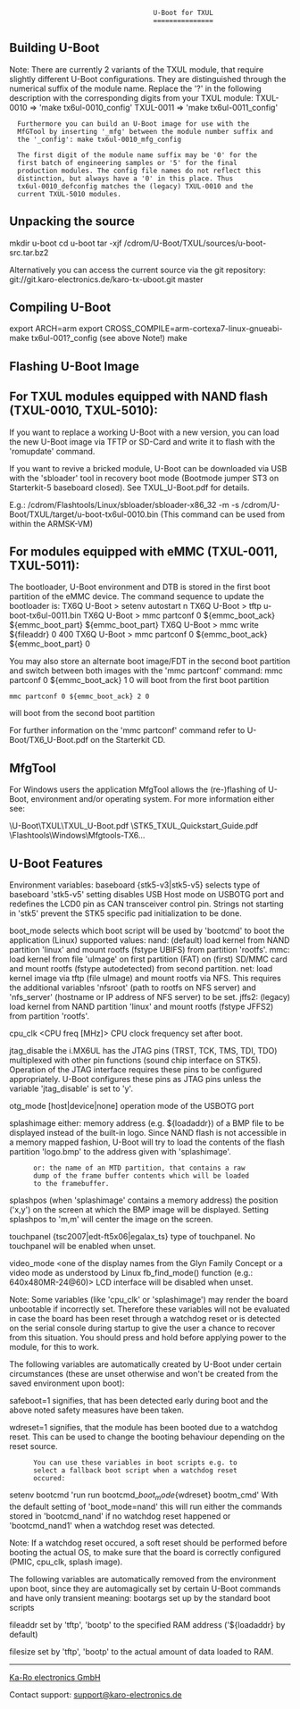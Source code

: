                                         U-Boot for TXUL
                                        ===============

Building U-Boot
---------------

Note: There are currently 2 variants of the TXUL module, that
      require slightly different U-Boot configurations. They are
      distinguished through the numerical suffix of the module name.
      Replace the '?' in the following description with the
      corresponding digits from your TXUL module:
      TXUL-0010 => 'make tx6ul-0010_config'
      TXUL-0011 => 'make tx6ul-0011_config'

      Furthermore you can build an U-Boot image for use with the
      MfGTool by inserting '_mfg' between the module number suffix and
      the '_config': make tx6ul-0010_mfg_config

      The first digit of the module name suffix may be '0' for the
      first batch of engineering samples or '5' for the final
      production modules. The config file names do not reflect this
      distinction, but always have a '0' in this place. Thus
      tx6ul-0010_defconfig matches the (legacy) TXUL-0010 and the
      current TXUL-5010 modules.


Unpacking the source
--------------------
mkdir u-boot
cd u-boot
tar -xjf /cdrom/U-Boot/TXUL/sources/u-boot-src.tar.bz2

Alternatively you can access the current source via the git repository:
git://git.karo-electronics.de/karo-tx-uboot.git master


Compiling U-Boot
----------------
export ARCH=arm
export CROSS_COMPILE=arm-cortexa7-linux-gnueabi-
make tx6ul-001?_config            (see above Note!)
make


Flashing U-Boot Image
---------------------
For TXUL modules equipped with NAND flash
(TXUL-0010, TXUL-5010):
-----------------------
If you want to replace a working U-Boot with a new version, you can
load the new U-Boot image via TFTP or SD-Card and write it to flash
with the 'romupdate' command.

If you want to revive a bricked module, U-Boot can be downloaded via
USB with the 'sbloader' tool in recovery boot mode (Bootmode jumper ST3
on Starterkit-5 baseboard closed). See TXUL_U-Boot.pdf for details.

E.g.: /cdrom/Flashtools/Linux/sbloader/sbloader-x86_32 -m -s /cdrom/U-Boot/TXUL/target/u-boot-tx6ul-0010.bin
(This command can be used from within the ARMSK-VM)


For modules equipped with eMMC
(TXUL-0011, TXUL-5011):
-----------------------
The bootloader, U-Boot environment and DTB is stored in the first boot
partition of the eMMC device. The command sequence to update the
bootloader is:
TX6Q U-Boot > setenv autostart n
TX6Q U-Boot > tftp u-boot-tx6ul-0011.bin
TX6Q U-Boot > mmc partconf 0 ${emmc_boot_ack} ${emmc_boot_part} ${emmc_boot_part}
TX6Q U-Boot > mmc write ${fileaddr} 0 400
TX6Q U-Boot > mmc partconf 0 ${emmc_boot_ack} ${emmc_boot_part} 0

You may also store an alternate boot image/FDT in the second boot
partition and switch between both images with the 'mmc partconf'
command:
    mmc partconf 0 ${emmc_boot_ack} 1 0
will boot from the first boot partition

    mmc partconf 0 ${emmc_boot_ack} 2 0
will boot from the second boot partition

For further information on the 'mmc partconf' command refer to
U-Boot/TX6_U-Boot.pdf on the Starterkit CD.


MfgTool
-------
For Windows users the application MfgTool allows the (re-)flashing of
U-Boot, environment and/or operating system. For more information
either see:

\U-Boot\TXUL\TXUL_U-Boot.pdf
\STK5_TXUL_Quickstart_Guide.pdf
\Flashtools\Windows\Mfgtools-TX6...


U-Boot Features
---------------

Environment variables:
baseboard     {stk5-v3|stk5-v5} selects type of baseboard
	      'stk5-v5' setting disables USB Host mode on USBOTG port
	      and redefines the LCD0 pin as CAN transceiver control pin.
	      Strings not starting in 'stk5' prevent the STK5 specific
	      pad initialization to be done.

boot_mode     selects which boot script will be used by 'bootcmd' to
	      boot the application (Linux)
	      supported values:
	      nand: (default) load kernel from NAND partition 'linux'
			      and mount rootfs (fstype UBIFS)
			      from partition 'rootfs'.
	      mmc:	      load kernel from file 'uImage' on first
	      		      partition (FAT) on (first) SD/MMC card
			      and mount rootfs (fstype autodetected)
			      from second partition.
	      net:	      load kernel image via tftp (file uImage)
	      		      and mount rootfs via NFS. This requires
			      the additional variables 'nfsroot'
			      (path to rootfs on NFS server) and
			      'nfs_server' (hostname or IP address of
			      NFS server) to be set.
	      jffs2: (legacy) load kernel from NAND partition 'linux'
			      and mount rootfs (fstype JFFS2)
			      from partition 'rootfs'.

cpu_clk       <CPU freq [MHz]> CPU clock frequency set after boot.

jtag_disable  the i.MX6UL has the JTAG pins (TRST, TCK, TMS, TDI, TDO)
	      multiplexed with other pin functions (sound chip
	      interface on STK5). Operation of the JTAG interface
	      requires these pins to be configured
	      appropriately. U-Boot configures these pins as JTAG pins
	      unless the variable 'jtag_disable' is set to 'y'.

otg_mode      [host|device|none] operation mode of the USBOTG port

splashimage   either: memory address (e.g. ${loadaddr}) of a BMP file
	      to be displayed instead of the built-in logo. Since NAND
	      flash is not accessible in a memory mapped fashion,
	      U-Boot will try to load the contents of the flash
	      partition 'logo.bmp' to the address given with
	      'splashimage'.

	      or: the name of an MTD partition, that contains a raw
	      dump of the frame buffer contents which will be loaded
	      to the framebuffer.

splashpos     (when 'splashimage' contains a memory address) the
	      position ('x,y') on the screen at which the BMP image
	      will be displayed.
	      Setting splashpos to 'm,m' will center the image on the
	      screen.

touchpanel    {tsc2007|edt-ft5x06|egalax_ts} type of touchpanel.
	      No touchpanel will be enabled when unset.

video_mode    <one of the display names from the Glyn Family Concept or
	      a video mode as understood by Linux fb_find_mode() function
              (e.g.: 640x480MR-24@60)>
	      LCD interface will be disabled when unset.

Note: Some variables (like 'cpu_clk' or 'splashimage') may render the
      board unbootable if incorrectly set. Therefore these variables
      will not be evaluated in case the board has been reset through a
      watchdog reset or <CTRL-C> is detected on the serial console
      during startup to give the user a chance to recover from this
      situation. You should press and hold <CTRL-C> before applying
      power to the module, for this to work.


The following variables are automatically created by U-Boot under
certain circumstances (these are unset otherwise and won't be created
from the saved environment upon boot):

safeboot=1    signifies, that <CTRL-C> has been detected early during
	      boot and the above noted safety measures have been
	      taken.

wdreset=1     signifies, that the module has been booted due to a
	      watchdog reset. This can be used to change the booting
	      behaviour depending on the reset source.

	      You can use these variables in boot scripts e.g. to
	      select a fallback boot script when a watchdog reset
	      occured:
setenv bootcmd 'run run bootcmd_${boot_mode}${wdreset} bootm_cmd'
With the default setting of 'boot_mode=nand' this will run either the
commands stored in 'bootcmd_nand' if no watchdog reset happened or
'bootcmd_nand1' when a watchdog reset was detected.

Note: If a watchdog reset occured, a soft reset should be performed
before booting the actual OS, to make sure that the board is correctly
configured (PMIC, cpu_clk, splash image).

The following variables are automatically removed from the
environment upon boot, since they are automagically set by certain
U-Boot commands and have only transient meaning:
bootargs     set up by the standard boot scripts

fileaddr     set by 'tftp', 'bootp' to the specified RAM address
	     ('${loadaddr} by default)

filesize     set by 'tftp', 'bootp' to the actual amount of data
	     loaded to RAM.

---

[Ka-Ro electronics GmbH](http://www.karo-electronics.de)

Contact support: support@karo-electronics.de
